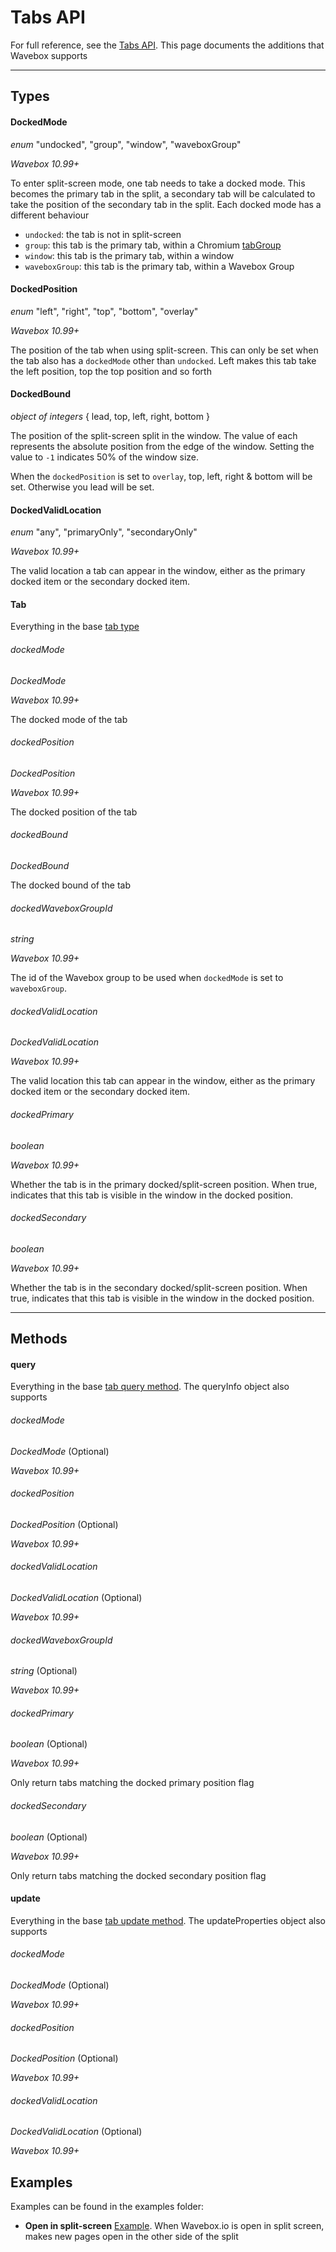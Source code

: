 # Tabs API

For full reference, see the [Tabs API](https://developer.chrome.com/docs/extensions/reference/tabs/). This page documents the additions that Wavebox supports

---

## Types

#### DockedMode

_enum_ "undocked", "group", "window", "waveboxGroup"

_Wavebox 10.99+_

To enter split-screen mode, one tab needs to take a docked mode. This becomes the primary tab in the split,
a secondary tab will be calculated to take the position of the secondary tab in the split. Each docked mode
has a different behaviour

* `undocked`: the tab is not in split-screen
* `group`: this tab is the primary tab, within a Chromium [tabGroup](https://developer.chrome.com/docs/extensions/reference/tabGroups/)
* `window`: this tab is the primary tab, within a window
* `waveboxGroup`: this tab is the primary tab, within a Wavebox Group

#### DockedPosition

_enum_ "left", "right", "top", "bottom", "overlay"

_Wavebox 10.99+_

The position of the tab when using split-screen. This can only be set when the tab also has a `dockedMode` other than `undocked`. Left makes this tab take the left position, top the top position and so forth

#### DockedBound

_object of integers_ { lead, top, left, right, bottom }

The position of the split-screen split in the window. The value of each represents the absolute position from the edge of the window. Setting the value to `-1` indicates 50% of the window size.

When the `dockedPosition` is set to `overlay`, top, left, right & bottom will be set. Otherwise you lead will be set.

#### DockedValidLocation

_enum_ "any", "primaryOnly", "secondaryOnly"

_Wavebox 10.99+_

The valid location a tab can appear in the window, either as the primary docked item or the secondary docked item.

#### Tab

Everything in the base [tab type](https://developer.chrome.com/docs/extensions/reference/tabs/#type-Tab)

###### dockedMode

_DockedMode_

_Wavebox 10.99+_

The docked mode of the tab

###### dockedPosition

_DockedPosition_

_Wavebox 10.99+_

The docked position of the tab

###### dockedBound

_DockedBound_

The docked bound of the tab

###### dockedWaveboxGroupId

_string_

_Wavebox 10.99+_

The id of the Wavebox group to be used when `dockedMode` is set to `waveboxGroup`.

###### dockedValidLocation

_DockedValidLocation_

_Wavebox 10.99+_

The valid location this tab can appear in the window, either as the primary docked item or the secondary docked item.

###### dockedPrimary

_boolean_

_Wavebox 10.99+_

Whether the tab is in the primary docked/split-screen position. When true, indicates that this tab is visible in the window in the docked position.

###### dockedSecondary

_boolean_

_Wavebox 10.99+_

Whether the tab is in the secondary docked/split-screen position. When true, indicates that this tab is visible in the window in the docked position.

---

## Methods

#### query

Everything in the base [tab query method](https://developer.chrome.com/docs/extensions/reference/tabs/#method-query). The queryInfo object also supports

###### dockedMode

_DockedMode_ (Optional)

_Wavebox 10.99+_

###### dockedPosition

_DockedPosition_ (Optional)

_Wavebox 10.99+_

###### dockedValidLocation

_DockedValidLocation_ (Optional)

_Wavebox 10.99+_

###### dockedWaveboxGroupId

_string_ (Optional)

_Wavebox 10.99+_

###### dockedPrimary

_boolean_ (Optional)

_Wavebox 10.99+_

Only return tabs matching the docked primary position flag

###### dockedSecondary

_boolean_ (Optional)

_Wavebox 10.99+_

Only return tabs matching the docked secondary position flag

#### update

Everything in the base [tab update method](https://developer.chrome.com/docs/extensions/reference/tabs/#method-update). The updateProperties object also supports

###### dockedMode

_DockedMode_ (Optional)

_Wavebox 10.99+_

###### dockedPosition

_DockedPosition_ (Optional)

_Wavebox 10.99+_

###### dockedValidLocation

_DockedValidLocation_ (Optional)

_Wavebox 10.99+_

## Examples

Examples can be found in the examples folder:

* **Open in split-screen** [Example](/examples/open_in_split_screen). When Wavebox.io is open in split screen, makes new pages open in the other side of the split
